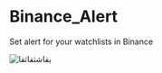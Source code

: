 # Binance_Alert



Set alert for your watchlists in Binance

![یقاشثقاثقا](https://user-images.githubusercontent.com/37404187/121043155-9e1d3400-c7c9-11eb-94cf-08287cf13552.PNG)

